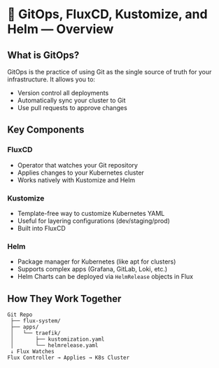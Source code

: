 # 🚀 GitOps, FluxCD, Kustomize, and Helm — Overview

## What is GitOps?
GitOps is the practice of using Git as the single source of truth for your infrastructure. It allows you to:
- Version control all deployments
- Automatically sync your cluster to Git
- Use pull requests to approve changes

## Key Components

### FluxCD
- Operator that watches your Git repository
- Applies changes to your Kubernetes cluster
- Works natively with Kustomize and Helm

### Kustomize
- Template-free way to customize Kubernetes YAML
- Useful for layering configurations (dev/staging/prod)
- Built into FluxCD

### Helm
- Package manager for Kubernetes (like apt for clusters)
- Supports complex apps (Grafana, GitLab, Loki, etc.)
- Helm Charts can be deployed via `HelmRelease` objects in Flux

## How They Work Together

```text
Git Repo
 ├── flux-system/
 ├── apps/
 │   └── traefik/
 │       ├── kustomization.yaml
 │       └── helmrelease.yaml
 ↓ Flux Watches
Flux Controller → Applies → K8s Cluster

